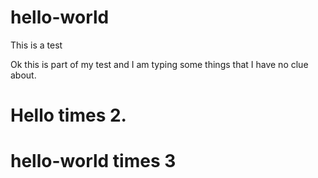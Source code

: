 hello-world
===========

This is a test 

Ok this is part of my test and I am typing some things that I have no clue about.

Hello times 2.
==============

hello-world times 3
===================
